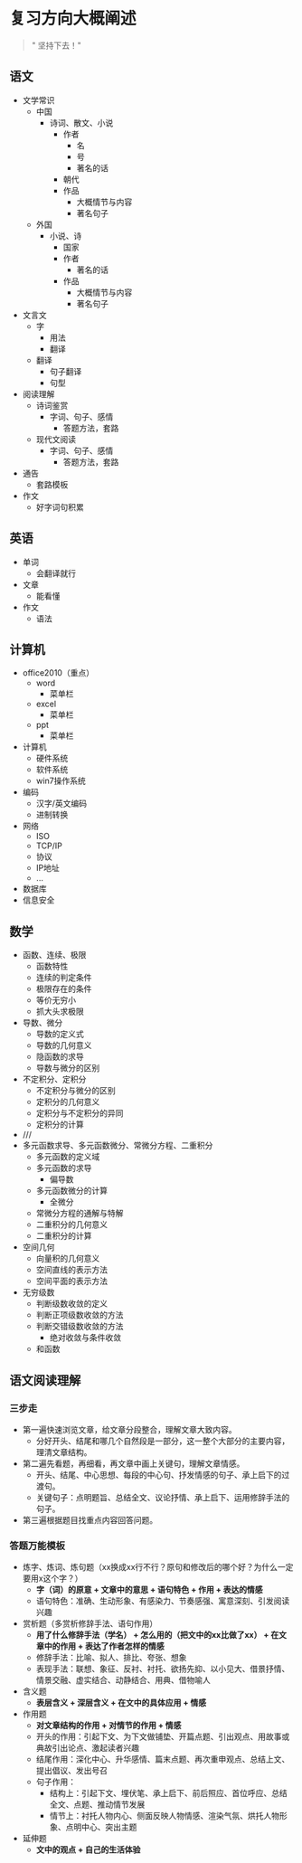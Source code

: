 

# 复习方向大概阐述

> " 坚持下去！"



## 语文

* 文学常识
  * 中国
    * 诗词、散文、小说
      * 作者
        * 名
        * 号
        * 著名的话
      * 朝代
      * 作品
        * 大概情节与内容
        * 著名句子
  * 外国
    * 小说、诗
      * 国家
      * 作者
        * 著名的话
      * 作品
        * 大概情节与内容
        * 著名句子
* 文言文
  * 字
    * 用法
    * 翻译
  * 翻译
    * 句子翻译
    * 句型
* 阅读理解
  * 诗词鉴赏
    * 字词、句子、感情
      * 答题方法，套路
  * 现代文阅读
    * 字词、句子、感情
      * 答题方法，套路
* 通告
  * 套路模板
* 作文
  * 好字词句积累



## 英语

* 单词
  * 会翻译就行
* 文章
  * 能看懂
* 作文
  * 语法



## 计算机

* office2010（重点）
  * word
    * 菜单栏
  * excel
    * 菜单栏
  * ppt
    * 菜单栏
* 计算机
  * 硬件系统
  * 软件系统
  * win7操作系统
* 编码
  * 汉字/英文编码
  * 进制转换
* 网络
  * ISO
  * TCP/IP
  * 协议
  * IP地址
  * ...
* 数据库
* 信息安全





## 数学

* 函数、连续、极限
  * 函数特性
  * 连续的判定条件
  * 极限存在的条件
  * 等价无穷小
  * 抓大头求极限
* 导数、微分
  * 导数的定义式
  * 导数的几何意义
  * 隐函数的求导
  * 导数与微分的区别
* 不定积分、定积分
  * 不定积分与微分的区别
  * 定积分的几何意义
  * 定积分与不定积分的异同
  * 定积分的计算
* ///
* 多元函数求导、多元函数微分、常微分方程、二重积分
  * 多元函数的定义域
  * 多元函数的求导
    * 偏导数
  * 多元函数微分的计算
    * 全微分
  * 常微分方程的通解与特解
  * 二重积分的几何意义
  * 二重积分的计算
* 空间几何
  * 向量积的几何意义
  * 空间直线的表示方法
  * 空间平面的表示方法
* 无穷级数
  * 判断级数收敛的定义
  * 判断正项级数收敛的方法
  * 判断交错级数收敛的方法
    * 绝对收敛与条件收敛
  * 和函数







## 语文阅读理解

### 三步走

* 第一遍快速浏览文章，给文章分段整合，理解文章大致内容。
  * 分好开头、结尾和哪几个自然段是一部分，这一整个大部分的主要内容，理清文章结构。
* 第二遍先看题，再细看，再文章中画上关键句，理解文章情感。
  * 开头、结尾、中心思想、每段的中心句、抒发情感的句子、承上启下的过渡句。
  * 关键句子：点明题旨、总结全文、议论抒情、承上启下、运用修辞手法的句子。
* 第三遍根据题目找重点内容回答问题。

### 答题万能模板

* 炼字、炼词、炼句题（xx换成xx行不行？原句和修改后的哪个好？为什么一定要用x这个字？）
  * **字（词）的原意 + 文章中的意思 + 语句特色 + 作用 + 表达的情感**
  * 语句特色：准确、生动形象、有感染力、节奏感强、寓意深刻、引发阅读兴趣
* 赏析题（多赏析修辞手法、语句作用）
  * **用了什么修辞手法（学名） + 怎么用的（把文中的xx比做了xx） + 在文章中的作用 + 表达了作者怎样的情感**
  * 修辞手法：比喻、拟人、排比、夸张、想象
  * 表现手法：联想、象征、反衬、衬托、欲扬先抑、以小见大、借景抒情、情景交融、虚实结合、动静结合、用典、借物喻人
* 含义题
  * **表层含义 + 深层含义 + 在文中的具体应用 + 情感**
* 作用题
  * **对文章结构的作用 + 对情节的作用 + 情感**
  * 开头的作用：引起下文、为下文做铺垫、开篇点题、引出观点、用故事或典故引出论点、激起读者兴趣
  * 结尾作用：深化中心、升华感情、篇末点题、再次重申观点、总结上文、提出倡议、发出号召
  * 句子作用：
    * 结构上：引起下文、埋伏笔、承上启下、前后照应、首位呼应、总结全文、点题、推动情节发展
    * 情节上：衬托人物内心、侧面反映人物情感、渲染气氛、烘托人物形象、点明中心、突出主题
* 延伸题
  * **文中的观点 + 自己的生活体验**

